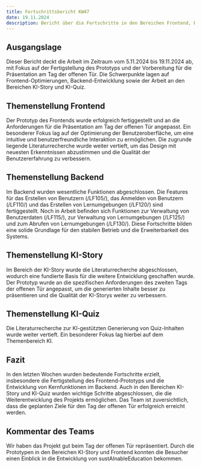 ```yaml
---
title: Fortschrittsbericht KW47
date: 19.11.2024
description: Bericht über die Fortschritte in den Bereichen Frontend, Backend, KI-Story und KI-Quiz für die Kalenderwoche 47, einschließlich der Fertigstellung von Prototypen, Backend-Funktionen und der Vertiefung der Literaturrecherche.
---
```

## Ausgangslage

Dieser Bericht deckt die Arbeit im Zeitraum vom 5.11.2024 bis 19.11.2024 ab, mit Fokus auf der Fertigstellung des Prototyps und der Vorbereitung für die Präsentation am Tag der offenen Tür. Die Schwerpunkte lagen auf Frontend-Optimierungen, Backend-Entwicklung sowie der Arbeit an den Bereichen KI-Story und KI-Quiz.

## Themenstellung Frontend

Der Prototyp des Frontends wurde erfolgreich fertiggestellt und an die Anforderungen für die Präsentation am Tag der offenen Tür angepasst. Ein besonderer Fokus lag auf der Optimierung der Benutzeroberfläche, um eine intuitive und benutzerfreundliche Interaktion zu ermöglichen. Die zugrunde liegende Literaturrecherche wurde weiter vertieft, um das Design mit neuesten Erkenntnissen abzustimmen und die Qualität der Benutzererfahrung zu verbessern.

## Themenstellung Backend

Im Backend wurden wesentliche Funktionen abgeschlossen. Die Features für das Erstellen von Benutzern (/LF105/), das Anmelden von Benutzern (/LF110/) und das Erstellen von Lernumgebungen (/LF120/) sind fertiggestellt. Noch in Arbeit befinden sich Funktionen zur Verwaltung von Benutzerdaten (/LF115/), zur Verwaltung von Lernumgebungen (/LF125/) und zum Abrufen von Lernumgebungen (/LF130/). Diese Fortschritte bilden eine solide Grundlage für den stabilen Betrieb und die Erweiterbarkeit des Systems.

## Themenstellung KI-Story

Im Bereich der KI-Story wurde die Literaturrecherche abgeschlossen, wodurch eine fundierte Basis für die weitere Entwicklung geschaffen wurde. Der Prototyp wurde an die spezifischen Anforderungen des zweiten Tags der offenen Tür angepasst, um die generierten Inhalte besser zu präsentieren und die Qualität der KI-Storys weiter zu verbessern.

## Themenstellung KI-Quiz

Die Literaturrecherche zur KI-gestützten Generierung von Quiz-Inhalten wurde weiter vertieft. Ein besonderer Fokus lag hierbei auf dem Themenbereich KI.

## Fazit

In den letzten Wochen wurden bedeutende Fortschritte erzielt, insbesondere die Fertigstellung des Frontend-Prototyps und die Entwicklung von Kernfunktionen im Backend. Auch in den Bereichen KI-Story und KI-Quiz wurden wichtige Schritte abgeschlossen, die die Weiterentwicklung des Projekts ermöglichen. Das Team ist zuversichtlich, dass die geplanten Ziele für den Tag der offenen Tür erfolgreich erreicht werden.

## Kommentar des  Teams

Wir haben das Projekt gut beim Tag der offenen Tür repräsentiert. Durch die Prototypen in den Bereichen KI-Story und Frontend konnten die Besucher einen Einblick in die Entwicklung von sustAInableEducation bekommen.